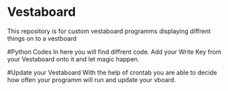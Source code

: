 # Vestaboard
This repository is for custom vestaboard programms displaying diffrent things on to a vestboard

#Python Codes
In here you will find diffrent code. Add your Write Key from your Vestaboard onto it and let magic happen.

#Update your Vestaboard
With the help of crontab you are able to decide how often your programm will run and update your vboard.
